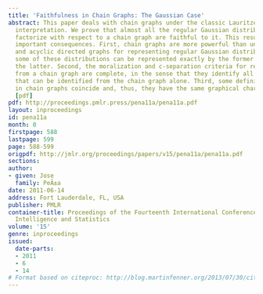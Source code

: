 ```yaml
---
title: 'Faithfulness in Chain Graphs: The Gaussian Case'
abstract: This paper deals with chain graphs under the classic Lauritzen-Wermuth-Frydenberg
  interpretation. We prove that almost all the regular Gaussian distributions that
  factorize with respect to a chain graph are faithful to it. This result has three
  important consequences. First, chain graphs are more powerful than undirected graphs
  and acyclic directed graphs for representing regular Gaussian distributions, as
  some of these distributions can be represented exactly by the former but not by
  the latter. Second, the moralization and c-separation criteria for reading independencies
  from a chain graph are complete, in the sense that they identify all the independencies
  that can be identified from the chain graph alone. Third, some definitions of equivalence
  in chain graphs coincide and, thus, they have the same graphical characterization.
  [pdf]
pdf: http://proceedings.pmlr.press/pena11a/pena11a.pdf
layout: inproceedings
id: pena11a
month: 0
firstpage: 588
lastpage: 599
page: 588-599
origpdf: http://jmlr.org/proceedings/papers/v15/pena11a/pena11a.pdf
sections: 
author:
- given: Jose
  family: PeÃ±a
date: 2011-06-14
address: Fort Lauderdale, FL, USA
publisher: PMLR
container-title: Proceedings of the Fourteenth International Conference on Artificial
  Intelligence and Statistics
volume: '15'
genre: inproceedings
issued:
  date-parts:
  - 2011
  - 6
  - 14
# Format based on citeproc: http://blog.martinfenner.org/2013/07/30/citeproc-yaml-for-bibliographies/
---
```

